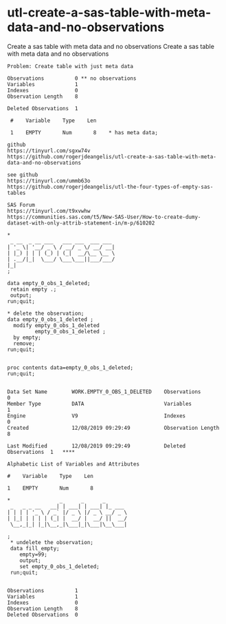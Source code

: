 # utl-create-a-sas-table-with-meta-data-and-no-observations
Create a sas table with meta data and no observations
    Create a sas table with meta data and no observations                                                                      
                                                                                                                               
    Problem: Create table with just meta data                                                                                  
                                                                                                                               
    Observations          0 ** no observations                                                                                 
    Variables             1                                                                                                    
    Indexes               0                                                                                                    
    Observation Length    8                                                                                                    
                                                                                                                               
    Deleted Observations  1                                                                                                    
                                                                                                                               
     #    Variable    Type    Len                                                                                              
                                                                                                                               
     1    EMPTY       Num       8    * has meta data;                                                                          
                                                                                                                               
    github                                                                                                                     
    https://tinyurl.com/sgxw74v                                                                                                
    https://github.com/rogerjdeangelis/utl-create-a-sas-table-with-meta-data-and-no-observations                               
                                                                                                                               
    see github                                                                                                                 
    https://tinyurl.com/ummb63o                                                                                                
    https://github.com/rogerjdeangelis/utl-the-four-types-of-empty-sas-tables                                                  
                                                                                                                               
    SAS Forum                                                                                                                  
    https://tinyurl.com/t9xvwhw                                                                                                
    https://communities.sas.com/t5/New-SAS-User/How-to-create-dumy-dataset-with-only-attrib-statement-in/m-p/610202            
                                                                                                                               
    *                                                                                                                          
     _ __  _ __ ___   ___ ___  ___ ___                                                                                         
    | '_ \| '__/ _ \ / __/ _ \/ __/ __|                                                                                        
    | |_) | | | (_) | (_|  __/\__ \__ \                                                                                        
    | .__/|_|  \___/ \___\___||___/___/                                                                                        
    |_|                                                                                                                        
    ;                                                                                                                          
                                                                                                                               
    data empty_0_obs_1_deleted;                                                                                                
     retain empty .;                                                                                                           
     output;                                                                                                                   
    run;quit;                                                                                                                  
                                                                                                                               
    * delete the observation;                                                                                                  
    data empty_0_obs_1_deleted ;                                                                                               
      modify empty_0_obs_1_deleted                                                                                             
             empty_0_obs_1_deleted ;                                                                                           
      by empty;                                                                                                                
      remove;                                                                                                                  
    run;quit;                                                                                                                  
                                                                                                                               
                                                                                                                               
    proc contents data=empty_0_obs_1_deleted;                                                                                  
    run;quit;                                                                                                                  
                                                                                                                               
                                                                                                                               
    Data Set Name        WORK.EMPTY_0_OBS_1_DELETED    Observations          0                                                 
    Member Type          DATA                          Variables             1                                                 
    Engine               V9                            Indexes               0                                                 
    Created              12/08/2019 09:29:49           Observation Length    8                                                 
                                                                                                                               
    Last Modified        12/08/2019 09:29:49           Deleted Observations  1   ****                                          
                                                                                                                               
    Alphabetic List of Variables and Attributes                                                                                
                                                                                                                               
    #    Variable    Type    Len                                                                                               
                                                                                                                               
    1    EMPTY       Num       8                                                                                               
                                                                                                                               
    *                _      _      _                                                                                           
     _   _ _ __   __| | ___| | ___| |_ ___                                                                                     
    | | | | '_ \ / _` |/ _ \ |/ _ \ __/ _ \                                                                                    
    | |_| | | | | (_| |  __/ |  __/ ||  __/                                                                                    
     \__,_|_| |_|\__,_|\___|_|\___|\__\___|                                                                                    
                                                                                                                               
    ;                                                                                                                          
     * undelete the observation;                                                                                               
     data fill_empty;                                                                                                          
        empty=99;                                                                                                              
        output;                                                                                                                
        set empty_0_obs_1_deleted;                                                                                             
     run;quit;                                                                                                                 
                                                                                                                               
                                                                                                                               
    Observations          1                                                                                                    
    Variables             1                                                                                                    
    Indexes               0                                                                                                    
    Observation Length    8                                                                                                    
    Deleted Observations  0                                                                                                    
                                                                                                                               
